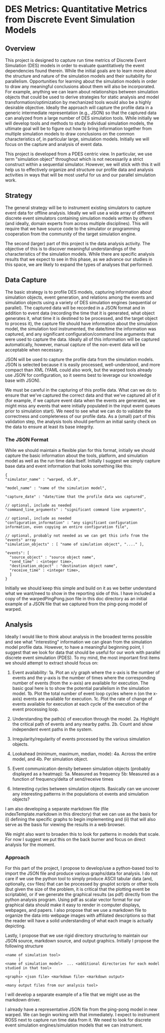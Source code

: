
# DES Metrics: Quantitative Metrics from Discrete Event Simulation Models


## Overview

This project is designed to capture run time metrics of Discrete Event Simulation (DES)
models in order to evaluate quantitatively the event dependencies found therein.  While
the initial goals are to learn more about the structure and nature of the simulation
models and their suitability for parallelism.  Opportunities for learning about the
simulation models in order to draw any meaningful conclusions about them will also be
incorporated.  For example, anything we can learn about relationships between simulation
objects that could be used to derive strategies for static analysis and model
transformation/optimization by mechanized tools would also be a highly desirable
objective.  Ideally the approach will capture the profile data in a generic intermediate
representation (e.g., JSON) so that the captured data can analyzed from a large number of
DES simulation tools.  While initially we will develop tools and methods to study
individual simulation models, the ultimate goal will be to figure out how to bring
information together from multiple simulation models to draw conclusions on the common
characteristics of, in particular large, simulation models.  Initially we will focus on
the capture and analysis of event data.

This project is developed from a PDES centric view. In particular, we use term "simulation
object" throughout which is not necessarily a strict construct within a sequential
simulator.  However, we will stick with this it will help us to effectively organize and
structure our profile data and analysis activities in ways that will be most useful for us
and our parallel simulation work.  


## Strategy

The general strategy will be to instrument existing simulators to capture event data for
offline analysis. Ideally we will use a wide array of different discrete event simulators
containing simulation models written by others (and ideally, domain experts from across
multiple disciplines). This will require that we have source code to the simulator or
programming cooperation from the community of the target simulation engine.

The second (larger) part of this project is the data analysis activity. The objective of
this is to discover meaningful understandings of the characteristics of the simulation
models. While there are specific analysis results that we expect to see in this phase, as
we advance our studies in this space, we are likely to expand the types of analyses that
performed.


## Data Capture

The basic strategy is to profile DES models, capturing information about simulation
objects, event generation, and relations among the events and simulation objects using a
variety of DES simulation engines (sequential or parallel).  The captured data will be
recorded in a JSON format and in addition to event data (recording the time that it is
generated, what object generates it, what time it is destined to be processed, and the
target object to process it), the capture file should have information about the
simulation model, the simulation tool instrumented, the date/time the information was
captured, and any significant configuration/command line arguments that were used to
capture the data.  Ideally all of this information will be captured automatically,
however, manual capture of the non-event data will be acceptable when necessary.

JSON will be used to capture the profile data from the simulation models.  JSON is
selected because it is easily processed, well-understood, and more compact than XML (YAML
could also work, but the warped tools already use JSON for configuration, so it seems best
to leverage our knowledge base with JSON).  

We must be careful in the capturing of this profile data.  What can we do to ensure that
we've captured the correct data and that we've captured all of it (for example, if we
capture event data when the events are generated, we might miss any events that were
initially populated in the input event queues prior to simulation start).  We need to see
what we can do to validate the correctness and completeness of our profile data.  As a
(small) part of this validation step, the analysis tools should perform an initial sanity
check on the data to ensure at least its base integrity.


### The JSON Format

While we should maintain a flexible plan for this format, initially we should capture the
basic information about the tools, platform, and simulation model as well as the run time
data itself.  Initially I suggest we simply capture base data and event information that
looks something like this:

    {
    "simulator_name" : "warped, v5.0",

    "model_name" : "name of the simulation model",

    "capture_date" : "date/time that the profile data was captured",

    // optional, include as needed
    "command_line_arguments" : "significant command line arguments",

    // optional, include as needed
    "configuration_information" : "any significant configuration information, even copying an entire configuration file",

    // optional, probably not needed as we can get this info from the "events" array
    "simulation_objects" : [ "name of simulation object", "...." ],

    "events": [
      "source_object" : "source object name",
      "send_time" : <integer time>,
      "destination_object" : "destination object name",
      "receive_time" : <integer time>,
      ]
    }

Initially we should keep this simple and build on it as we better understand what we
want/need to show in the reporting side of this.  I have included a copy of the
warpedPingPong.json file in this doc directory as an initial example of a JSON file that
we captured from the ping-pong model of warped.


## Analysis

Ideally I would like to think about analysis in the broadest terms possible and see what
"interesting" information we can glean from the simulation model profile data.  However,
to have a meaningful beginning point, I suggest that we look for data that should be
useful for our work with parallel discrete event simulation (PDES).  To my mind, the most
important first items we should attempt to extract should focus on:

1. Event availability:
   1a. Plot an x/y graph where the x-axis is the number of events and the y-axis is the
       number of times where the corresponding number of events (from the x-axis) are
       available for execution.  The basic goal here is to show the potential parallelism
       in the simulation model.
   1b. Plot the total number of event loop cycles where n (on the x-axis) events are
       available for execution.
   1c. Plot the rate of change of events available for execution at each cycle of the
       execution of the event processing loop.

2. Understanding the path(s) of execution through the model.
   2a. Highlight the critical path of events and any nearby paths.
   2b. Count and show independent event paths in the system.

3. Irregularity/regularity of events processed by the various simulation objects.

4. Lookahead (minimum, maximum, median, mode):
   4a. Across the entire model, and 
   4b. Per simulation object.

5. Event communication density between simulation objects (probably displayed as a heatmap):
   5a. Measured as frequency
   5b: Measured as a function of frequency/delta of send/receive times

6. Interesting cycles between simulation objects.  Basically can we uncover any
   interesting patterns in the populations ot events and simulation objects?  

I am also developing a separate markdown file (file indexTemplate.markdown in this
directory) that we can use as the basis for (i) defining the specific graphs to begin
implementing and (ii) that will also serve as the basis for viewing the results in a web
browser. 

We might also want to broaden this to look for patterns in models that scale.  For now I
suggest we put this on the back burner and focus on direct analysis for the moment.  

### Approach

For this part of the project, I propose to develop/use a python-based tool to import the
JSON file and produce various graphs/data for analysis.  I do not care if we use the
python tool to simply produce ASCII tabular data (and, optionally, csv files) that can be
processed by gnuplot scripts or other tools (but given the size of the problem, it is
critical that the plotting event be scriptable), or if we generate the graphical results
(as pdf) directly from the python analysis program.  Using pdf as scalar vector format for
our graphical data should make it easy to render in computer displays, webpages, and
papers.  I also propose that we use a markdown file to organize the data into webpage
images with affiliated descriptions so that the reader will have a solid understanding of
what each image is actually depicting.

Lastly, I propose that we use rigid directory structuring to maintain our JSON source,
markdown source, and output graphics.  Initially I propose the following structure

```AsciiDoc
<name of simulation tool> 
      |
<name of simulation model>  ... <additional directories for each model studied in that tool> 
      | 
<graphs> <json file> <markdown file> <markdown output> 
      | 
<many output files from our analysis tool> 
```

I will develop a separate example of a file that we might use as the markdown driver.

I already have a representative JSON file from the ping-pong model in new warped.  We can
begin working with that immediately.  I expect to instrument ROSS next to capture run time
data from it.  We need to look for discrete event simulation engines/simulation models
that we can instrument.

